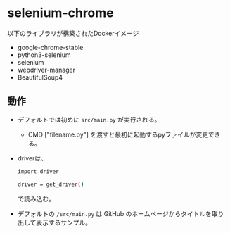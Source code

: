# selenium-chrome
以下のライブラリが構築されたDockerイメージ
- google-chrome-stable
- python3-selenium
- selenium
- webdriver-manager
- BeautifulSoup4

## 動作
- デフォルトでは初めに `src/main.py` が実行される。
    - CMD ["filename.py"] を渡すと最初に起動するpyファイルが変更できる。
- driverは、
    ``` bash
    import driver

    driver = get_driver()
    ```
    で読み込む。

- デフォルトの `/src/main.py` は GitHub のホームページからタイトルを取り出して表示するサンプル。
